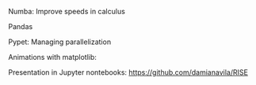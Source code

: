 Numba: Improve speeds in calculus

Pandas

Pypet: Managing parallelization

Animations with matplotlib: 

Presentation in Jupyter nontebooks:
https://github.com/damianavila/RISE
